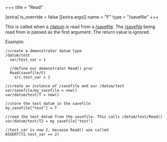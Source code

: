 +++
title = "Read"

[extra]
is_override = false
[[extra.args]]
name = "F"
type = "/savefile"
+++

This is called when a  [/datum](@/objects/datum/_index.md) is read from a  [/savefile](@/objects/savefile/_index.md). The [/savefile](@/objects/savefile/_index.md) being read from is passed as the first argument. The return value is ignored.

Example:
```dm
//create a demonstrator datum type
/datum/test
  var/test_var = 1

  //define our demonstrator Read() proc
  Read(savefile/F)
    src.test_var = 2

//create an instance of /savefile and our /datum/test
var/savefile/my_savefile = new()
var/datum/test/T = new()

//store the test datum in the savefile
my_savefile["test"] = T

//read the test datum from the savefile. This calls /datum/test/Read()
var/datum/test/T2 = my_savefile["test"]

//test_var is now 2, because Read() was called
ASSERT(T2.test_var == 2)
```
